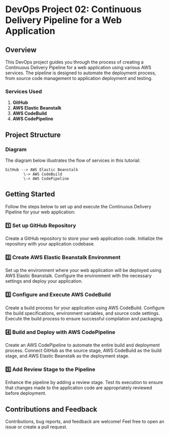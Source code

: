 # DevOps Project 02: Continuous Delivery Pipeline for a Web Application

## Overview

This DevOps project guides you through the process of creating a Continuous Delivery Pipeline for a web application using various AWS services. The pipeline is designed to automate the deployment process, from source code management to application deployment and testing.

### Services Used

1. **GitHub**
2. **AWS Elastic Beanstalk**
3. **AWS CodeBuild**
4. **AWS CodePipeline**

## Project Structure

### Diagram

The diagram below illustrates the flow of services in this tutorial:

```
GitHub --> AWS Elastic Beanstalk
        \-> AWS CodeBuild
        \-> AWS CodePipeline
```

## Getting Started

Follow the steps below to set up and execute the Continuous Delivery Pipeline for your web application:

### 1️⃣ Set up GitHub Repository

Create a GitHub repository to store your web application code. Initialize the repository with your application codebase.

### 2️⃣ Create AWS Elastic Beanstalk Environment

Set up the environment where your web application will be deployed using AWS Elastic Beanstalk. Configure the environment with the necessary settings and deploy your application.

### 3️⃣ Configure and Execute AWS CodeBuild

Create a build process for your application using AWS CodeBuild. Configure the build specifications, environment variables, and source code settings. Execute the build process to ensure successful compilation and packaging.

### 4️⃣ Build and Deploy with AWS CodePipeline

Create an AWS CodePipeline to automate the entire build and deployment process. Connect GitHub as the source stage, AWS CodeBuild as the build stage, and AWS Elastic Beanstalk as the deployment stage.

### 5️⃣ Add Review Stage to the Pipeline

Enhance the pipeline by adding a review stage. Test its execution to ensure that changes made to the application code are appropriately reviewed before deployment.

## Contributions and Feedback

Contributions, bug reports, and feedback are welcome! Feel free to open an issue or create a pull request.
